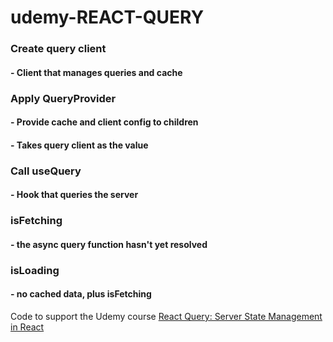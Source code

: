 # udemy-REACT-QUERY

### Create query client
#### -  Client that manages queries and cache

### Apply QueryProvider
#### -  Provide cache and client config to children
#### -  Takes query client as the value

### Call useQuery
#### -  Hook that queries the server

### isFetching
#### -  the async query function hasn't yet resolved

### isLoading
#### -  no cached data, plus isFetching

Code to support the Udemy course [React Query: Server State Management in React](https://www.udemy.com/course/learn-react-query/?couponCode=REACT-QUERY-GITHUB)
